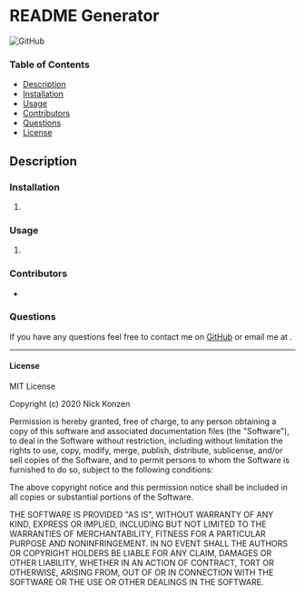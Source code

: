# README Generator
![GitHub](https://img.shields.io/github/license/NTKonzen/README-Generator)

### Table of Contents
* [Description](#description)
* [Installation](#installation)
* [Usage](#usage)
* [Contributors](#contributors) 
* [Questions](#questions)
* [License](#license)

## Description ##

   

### Installation ###

1.  

### Usage

1. 


### Contributors

* [](https://github.com/undefined)

### Questions
If you have any questions feel free to contact me on [GitHub](https://github.com/) or email me at .

---
#### License

MIT License

Copyright (c) 2020 Nick Konzen

Permission is hereby granted, free of charge, to any person obtaining a copy
of this software and associated documentation files (the "Software"), to deal
in the Software without restriction, including without limitation the rights
to use, copy, modify, merge, publish, distribute, sublicense, and/or sell
copies of the Software, and to permit persons to whom the Software is
furnished to do so, subject to the following conditions:

The above copyright notice and this permission notice shall be included in all
copies or substantial portions of the Software.

THE SOFTWARE IS PROVIDED "AS IS", WITHOUT WARRANTY OF ANY KIND, EXPRESS OR
IMPLIED, INCLUDING BUT NOT LIMITED TO THE WARRANTIES OF MERCHANTABILITY,
FITNESS FOR A PARTICULAR PURPOSE AND NONINFRINGEMENT. IN NO EVENT SHALL THE
AUTHORS OR COPYRIGHT HOLDERS BE LIABLE FOR ANY CLAIM, DAMAGES OR OTHER
LIABILITY, WHETHER IN AN ACTION OF CONTRACT, TORT OR OTHERWISE, ARISING FROM,
OUT OF OR IN CONNECTION WITH THE SOFTWARE OR THE USE OR OTHER DEALINGS IN THE
SOFTWARE.
